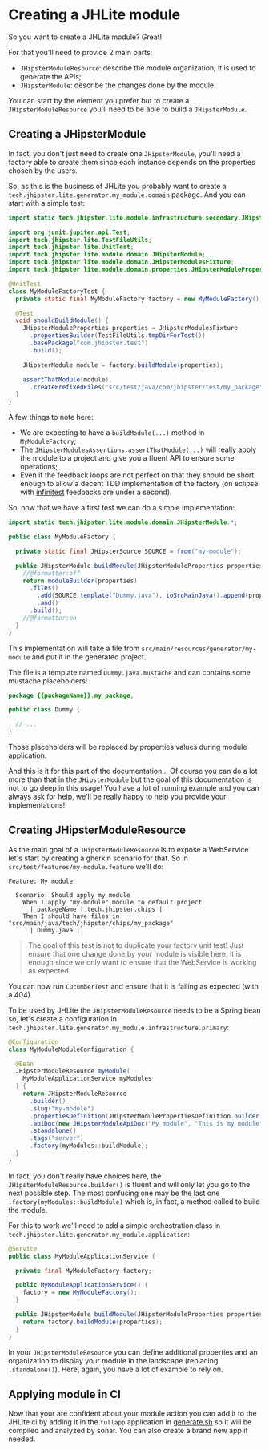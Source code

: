# Creating a JHLite module

So you want to create a JHLite module? Great!  

For that you'll need to provide 2 main parts:

* `JHipsterModuleResource`: describe the module organization, it is used to generate the APIs;
* `JHipsterModule`: describe the changes done by the module.

You can start by the element you prefer but to create a `JHipsterModuleResource` you'll need to be able to build a `JHipsterModule`.

## Creating a JHipsterModule

In fact, you don't just need to create one `JHipsterModule`, you'll need a factory able to create them since each instance depends on the properties chosen by the users.

So, as this is the business of JHLite you probably want to create a `tech.jhipster.lite.generator.my_module.domain` package. And you can start with a simple test: 

```java
import static tech.jhipster.lite.module.infrastructure.secondary.JHipsterModulesAssertions.*;

import org.junit.jupiter.api.Test;
import tech.jhipster.lite.TestFileUtils;
import tech.jhipster.lite.UnitTest;
import tech.jhipster.lite.module.domain.JHipsterModule;
import tech.jhipster.lite.module.domain.JHipsterModulesFixture;
import tech.jhipster.lite.module.domain.properties.JHipsterModuleProperties;

@UnitTest
class MyModuleFactoryTest {
  private static final MyModuleFactory factory = new MyModuleFactory();

  @Test
  void shouldBuildModule() {
    JHipsterModuleProperties properties = JHipsterModulesFixture
      .propertiesBuilder(TestFileUtils.tmpDirForTest())
      .basePackage("com.jhipster.test")
      .build();

    JHipsterModule module = factory.buildModule(properties);

    assertThatModule(module).
      .createPrefixedFiles("src/test/java/com/jhipster/test/my_package", "Dummy.java");
  }
}
```

A few things to note here: 

* We are expecting to have a `buildModule(...)` method in `MyModuleFactory`;
* The `JHipsterModulesAssertions.assertThatModule(...)` will really apply the module to a project and give you a fluent API to ensure some operations;
* Even if the feedback loops are not perfect on that they should be short enough to allow a decent TDD implementation of the factory (on eclipse with [infinitest](https://infinitest.github.io/) feedbacks are under a second).

So, now that we have a first test we can do a simple implementation: 

```java
import static tech.jhipster.lite.module.domain.JHipsterModule.*;

public class MyModuleFactory {

  private static final JHipsterSource SOURCE = from("my-module");

  public JHipsterModule buildModule(JHipsterModuleProperties properties) {
    //@formatter:off
    return moduleBuilder(properties)
      .files()
        .add(SOURCE.template("Dummy.java"), toSrcMainJava().append(properties.packagePath()).append("my_package").append("Dummy.java"))
        .and()
      .build();
    //@formatter:on
  }
}
```

This implementation will take a file from `src/main/resources/generator/my-module` and put it in the generated project.

The file is a template named `Dummy.java.mustache` and can contains some mustache placeholders: 

```java
package {{packageName}}.my_package;

public class Dummy {

  // ...
}
```

Those placeholders will be replaced by properties values during module application.

And this is it for this part of the documentation... Of course you can do a lot more than that in the `JHipsterModule` but the goal of this documentation is not to go deep in this usage! You have a lot of running example and you can always ask for help, we'll be really happy to help you provide your implementations!

## Creating JHipsterModuleResource

As the main goal of a `JHipsterModuleResource` is to expose a WebService let's start by creating a gherkin scenario for that. So in `src/test/features/my-module.feature` we'll do:

```
Feature: My module

  Scenario: Should apply my module
    When I apply "my-module" module to default project
      | packageName | tech.jhipster.chips |
    Then I should have files in "src/main/java/tech/jhipster/chips/my_package"
      | Dummy.java |
```

> The goal of this test is not to duplicate your factory unit test! Just ensure that one change done by your module is visible here, it is enough since we only want to ensure that the WebService is working as expected.

You can now run `CucumberTest` and ensure that it is failing as expected (with a 404).

To be used by JHLite the `JHipsterModuleResource` needs to be a Spring bean so, let's create a configuration in `tech.jhipster.lite.generator.my_module.infrastructure.primary`:

```java
@Configuration
class MyModuleModuleConfiguration {

  @Bean
  JHipsterModuleResource myModule(
    MyModuleApplicationService myModules
  ) {
    return JHipsterModuleResource
      .builder()
      .slug("my-module")
      .propertiesDefinition(JHipsterModulePropertiesDefinition.builder().addBasePackage().build())
      .apiDoc(new JHipsterModuleApiDoc("My module", "This is my module"))
      .standalone()
      .tags("server")
      .factory(myModules::buildModule);
  }
}
```

In fact, you don't really have choices here, the `JHipsterModuleResource.builder()` is fluent and will only let you go to the next possible step. The most confusing one may be the last one `.factory(myModules::buildModule)` which is, in fact, a method called to build the module.

For this to work we'll need to add a simple orchestration class in `tech.jhipster.lite.generator.my_module.application`:

```java
@Service
public class MyModuleApplicationService {

  private final MyModuleFactory factory;

  public MyModuleApplicationService() {
    factory = new MyModuleFactory();
  }

  public JHipsterModule buildModule(JHipsterModuleProperties properties) {
    return factory.buildModule(properties);
  }
}

```

In your `JHipsterModuleResource` you can define additional properties and an organization to display your module in the landscape (replacing `.standalone()`). Here, again, you have a lot of example to rely on.

## Applying module in CI

Now that your are confident about your module action you can add it to the JHLite ci by adding it in the `fullapp` application in [generate.sh](../tests-ci/generate.sh) so it will be compiled and analyzed by sonar. You can also create a brand new app if needed.
